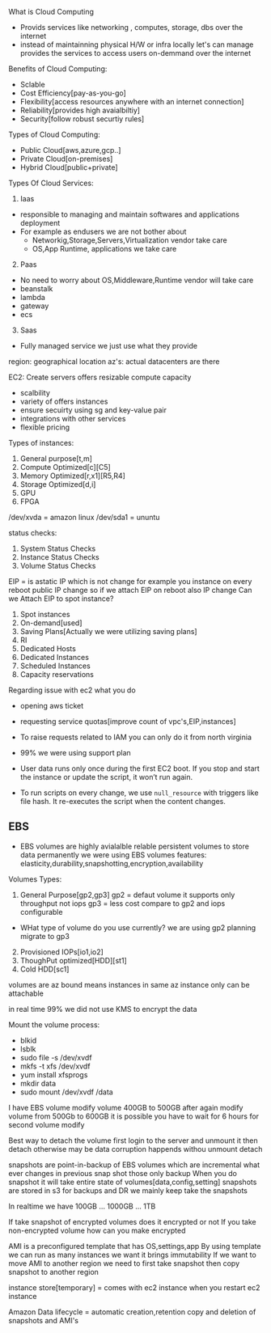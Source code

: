 What is Cloud Computing
- Provids services like networking , computes, storage, dbs over the internet
- instead of maintainning physical H/W or infra locally let's can manage provides the services to access users on-demmand over the internet 

Benefits of Cloud Computing:
- Sclable
- Cost Efficiency[pay-as-you-go]
- Flexibility[access resources anywhere with an internet connection]
- Reliability[provides high avaialbiltiy]
- Security[follow robust securtiy rules]

Types of Cloud Computing:
- Public Cloud[aws,azure,gcp..]
- Private Cloud[on-premises]
- Hybrid Cloud[public+private]

Types Of Cloud Services:
1. Iaas
- responsible to managing and maintain softwares and applications deployment
- For example as endusers we are not bother about
  - Networkig,Storage,Servers,Virtualization vendor take care
  - OS,App Runtime, applications we take care
2. Paas
- No need to worry about OS,Middleware,Runtime vendor will take care
- beanstalk
- lambda
- gateway
- ecs
3. Saas
- Fully managed service we just use what they provide

region: geographical location
az's: actual datacenters are there

EC2: Create servers offers resizable compute capacity
- scalbility
- variety of offers instances
- ensure secuirty using sg and key-value pair
- integrations with other services
- flexible pricing

Types of instances:
1. General purpose[t,m]
2. Compute Optimized[c][C5]
3. Memory Optimized[r,x1][R5,R4]
4. Storage Optimized[d,i]
5. GPU
6. FPGA

/dev/xvda = amazon linux
/dev/sda1 = ununtu

status checks:
1. System Status Checks
2. Instance Status Checks
3. Volume Status Checks

EIP = is astatic IP which is not change for example you instance on every reboot public IP change so if we attach EIP on reboot also IP change
Can we Attach EIP to spot instance?

1. Spot instances
2. On-demand[used]
3. Saving Plans[Actually we were utilizing saving plans]
4. RI
5. Dedicated Hosts
6. Dedicated Instances
7. Scheduled Instances
8. Capacity reservations

Regarding issue with ec2 what you do
- opening aws ticket
- requesting service quotas[improve count of vpc's,EIP,instances]
- To raise requests related to IAM you can only do it from north virginia
- 99% we were using support plan

- User data runs only once during the first EC2 boot. If you stop and start the instance or update the script, it won’t run again.
- To run scripts on every change, we use `null_resource` with triggers like file hash. It re-executes the script when the content changes.

EBS
---
- EBS volumes are highly avialalble relable persistent volumes to store data permanently we were using EBS volumes
features: elasticity,durability,snapshotting,encryption,availability

Volumes Types:
1. General Purpose[gp2,gp3]
   gp2 = defaut volume it supports only throughput not iops
   gp3 = less cost compare to gp2 and iops configurable
- WHat type of volume do you use currently? we are using gp2 planning migrate to gp3 
2. Provisioned IOPs[io1,io2]
3. ThoughPut optimized[HDD][st1]
4. Cold HDD[sc1]

volumes are az bound means instances in same az instance only can be attachable 

in real time 99% we did not use KMS to encrypt the data

Mount the volume process:
- blkid
- lsblk
- sudo file -s /dev/xvdf
- mkfs -t xfs /dev/xvdf
- yum install xfsprogs
- mkdir data
- sudo mount /dev/xvdf /data

I have EBS volume modify volume 400GB to 500GB after again modify volume from 500Gb to 600GB it is possible you have to wait for 6 hours for second volume modify

Best way to detach the volume first login to the server and unmount it then detach otherwise may be data corruption happends withou unmount detach

snapshots are point-in-backup of EBS volumes which are incremental what ever changes in previous snap shot those only backup
When you do snapshot it will take entire state of volumes[data,config,setting]
snapshots are stored in s3
for backups and DR we mainly keep take the snapshots

In realtime we have 100GB ... 1000GB ... 1TB

If take snapshot of encrypted volumes does it encrypted or not
If you take non-encrypted volume how can you make encrypted

AMI is a preconfigured template that has OS,settings,app
By using template we can run as many instances we want it brings immutability
If we want to move AMI to another region we need to first take snapshot then copy snapshot to another region

instance store[temporary] = comes with ec2 instance when you restart ec2 instance

Amazon Data lifecycle = automatic creation,retention copy and deletion of snapshots  and AMI's 